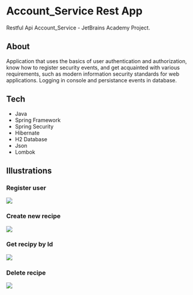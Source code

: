 # Account_Service Rest App
Restful Api Account_Service - JetBrains Academy Project.

## About
Application that uses the basics of user authentication and authorization, know how to register security events, and get acquainted with various requirements, 
such as modern information security standards for web applications. Logging in console and persistance events in database.

## Tech
- Java
- Spring Framework
- Spring Security
- Hibernate
- H2 Database
- Json
- Lombok

## Illustrations

### Register user
![](screenshot/createUser.png)

### Create new recipe
![](screenshot/createRecipe.png)

### Get recipy by Id
![](screenshot/getRecipe.png)

### Delete recipe
![](screenshot/deleteRecipe.png)
